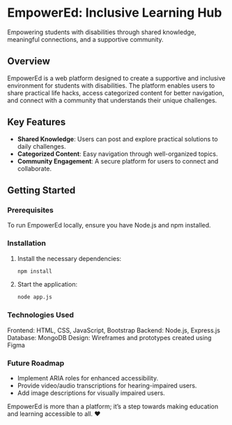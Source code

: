 # EmpowerEd: Inclusive Learning Hub

Empowering students with disabilities through shared knowledge, meaningful connections, and a supportive community.



## Overview

EmpowerEd is a web platform designed to create a supportive and inclusive environment for students with disabilities. The platform enables users to share practical life hacks, access categorized content for better navigation, and connect with a community that understands their unique challenges.




## Key Features

- **Shared Knowledge**: Users can post and explore practical solutions to daily challenges.
- **Categorized Content**: Easy navigation through well-organized topics.
- **Community Engagement**: A secure platform for users to connect and collaborate.




## Getting Started

### Prerequisites
To run EmpowerEd locally, ensure you have Node.js and npm installed.

### Installation
1. Install the necessary dependencies:
   ```bash
   npm install
   ```
2. Start the application:
   ```bash
   node app.js
   ```


### Technologies Used
Frontend: HTML, CSS, JavaScript, Bootstrap
Backend: Node.js, Express.js
Database: MongoDB
Design: Wireframes and prototypes created using Figma


### Future Roadmap
- Implement ARIA roles for enhanced accessibility.
- Provide video/audio transcriptions for hearing-impaired users.
- Add image descriptions for visually impaired users.



EmpowerEd is more than a platform; it’s a step towards making education and learning accessible to all. ❤️
   
